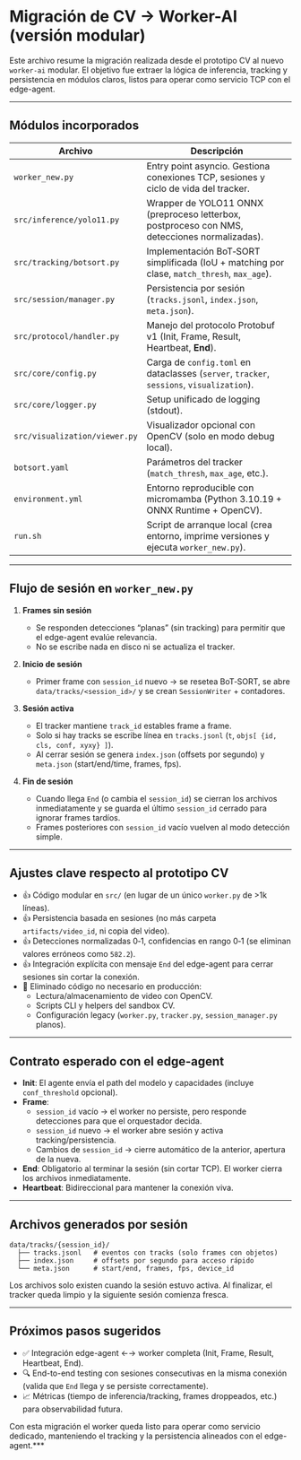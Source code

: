 # Migración de CV → Worker-AI (versión modular)

Este archivo resume la migración realizada desde el prototipo CV al nuevo `worker-ai` modular.  El objetivo fue extraer la lógica de inferencia, tracking y persistencia en módulos claros, listos para operar como servicio TCP con el edge-agent.

---

## Módulos incorporados

| Archivo | Descripción |
|---------|-------------|
| `worker_new.py` | Entry point asyncio. Gestiona conexiones TCP, sesiones y ciclo de vida del tracker. |
| `src/inference/yolo11.py` | Wrapper de YOLO11 ONNX (preproceso letterbox, postproceso con NMS, detecciones normalizadas). |
| `src/tracking/botsort.py` | Implementación BoT‑SORT simplificada (IoU + matching por clase, `match_thresh`, `max_age`). |
| `src/session/manager.py` | Persistencia por sesión (`tracks.jsonl`, `index.json`, `meta.json`). |
| `src/protocol/handler.py` | Manejo del protocolo Protobuf v1 (Init, Frame, Result, Heartbeat, **End**). |
| `src/core/config.py` | Carga de `config.toml` en dataclasses (`server`, `tracker`, `sessions`, `visualization`). |
| `src/core/logger.py` | Setup unificado de logging (stdout). |
| `src/visualization/viewer.py` | Visualizador opcional con OpenCV (solo en modo debug local). |
| `botsort.yaml` | Parámetros del tracker (`match_thresh`, `max_age`, etc.). |
| `environment.yml` | Entorno reproducible con micromamba (Python 3.10.19 + ONNX Runtime + OpenCV). |
| `run.sh` | Script de arranque local (crea entorno, imprime versiones y ejecuta `worker_new.py`). |

---

## Flujo de sesión en `worker_new.py`

1. **Frames sin sesión**  
   - Se responden detecciones “planas” (sin tracking) para permitir que el edge-agent evalúe relevancia.  
   - No se escribe nada en disco ni se actualiza el tracker.

2. **Inicio de sesión**  
   - Primer frame con `session_id` nuevo → se resetea BoT‑SORT, se abre `data/tracks/<session_id>/` y se crean `SessionWriter` + contadores.

3. **Sesión activa**  
   - El tracker mantiene `track_id` estables frame a frame.  
   - Solo si hay tracks se escribe línea en `tracks.jsonl` (`t`, `objs[ {id, cls, conf, xyxy} ]`).  
   - Al cerrar sesión se genera `index.json` (offsets por segundo) y `meta.json` (start/end/time, frames, fps).

4. **Fin de sesión**  
   - Cuando llega `End` (o cambia el `session_id`) se cierran los archivos inmediatamente y se guarda el último `session_id` cerrado para ignorar frames tardíos.
   - Frames posteriores con `session_id` vacío vuelven al modo detección simple.

---

## Ajustes clave respecto al prototipo CV

- 👍 Código modular en `src/` (en lugar de un único `worker.py` de >1k líneas).
- 👍 Persistencia basada en sesiones (no más carpeta `artifacts/video_id`, ni copia del video).
- 👍 Detecciones normalizadas 0‑1, confidencias en rango 0‑1 (se eliminan valores erróneos como `582.2`).
- 👍 Integración explícita con mensaje `End` del edge-agent para cerrar sesiones sin cortar la conexión.
- 👋 Eliminado código no necesario en producción:
  - Lectura/almacenamiento de video con OpenCV.
  - Scripts CLI y helpers del sandbox CV.
  - Configuración legacy (`worker.py`, `tracker.py`, `session_manager.py` planos).

---

## Contrato esperado con el edge-agent

- **Init**: El agente envía el path del modelo y capacidades (incluye `conf_threshold` opcional).
- **Frame**:  
  - `session_id` vacío → el worker no persiste, pero responde detecciones para que el orquestador decida.  
  - `session_id` nuevo → el worker abre sesión y activa tracking/persistencia.  
  - Cambios de `session_id` → cierre automático de la anterior, apertura de la nueva.
- **End**: Obligatorio al terminar la sesión (sin cortar TCP). El worker cierra los archivos inmediatamente.
- **Heartbeat**: Bidireccional para mantener la conexión viva.

---

## Archivos generados por sesión

```
data/tracks/{session_id}/
  ├── tracks.jsonl   # eventos con tracks (solo frames con objetos)
  ├── index.json     # offsets por segundo para acceso rápido
  └── meta.json      # start/end, frames, fps, device_id
```

Los archivos solo existen cuando la sesión estuvo activa. Al finalizar, el tracker queda limpio y la siguiente sesión comienza fresca.

---

## Próximos pasos sugeridos

- ✅ Integración edge-agent ←→ worker completa (Init, Frame, Result, Heartbeat, End).
- 🔍 End-to-end testing con sesiones consecutivas en la misma conexión (valida que `End` llega y se persiste correctamente).
- 📈 Métricas (tiempo de inferencia/tracking, frames droppeados, etc.) para observabilidad futura.

Con esta migración el worker queda listo para operar como servicio dedicado, manteniendo el tracking y la persistencia alineados con el edge-agent.***
